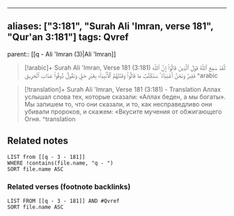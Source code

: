 
---
aliases: ["3:181", "Surah Ali 'Imran, verse 181", "Qur'an 3:181"]
tags: Qvref
---

parent:: [[q - Ali 'Imran (3)|Ali 'Imran]]

> [!arabic]+ Surah Ali 'Imran, Verse 181 (3:181)
> <span class="quran-arabic">لَّقَدْ سَمِعَ ٱللَّهُ قَوْلَ ٱلَّذِينَ قَالُوٓا۟ إِنَّ ٱللَّهَ فَقِيرٌ وَنَحْنُ أَغْنِيَآءُ ۘ سَنَكْتُبُ مَا قَالُوا۟ وَقَتْلَهُمُ ٱلْأَنۢبِيَآءَ بِغَيْرِ حَقٍّ وَنَقُولُ ذُوقُوا۟ عَذَابَ ٱلْحَرِيقِ</span>
^arabic

> [!translation]+ Surah Ali 'Imran, Verse 181 (3:181) - Translation
> Аллах услышал слова тех, которые сказали: «Аллах беден, а мы богаты». Мы запишем то, что они сказали, и то, как несправедливо они убивали пророков, и скажем: «Вкусите мучения от обжигающего Огня.
^translation



## Related notes
```dataview
LIST from [[q - 3 - 181]]
WHERE !contains(file.name, "q - ")
SORT file.name ASC
```

### Related verses (footnote backlinks)
```dataview
LIST FROM [[q - 3 - 181]] AND #Qvref
SORT file.name ASC
```

